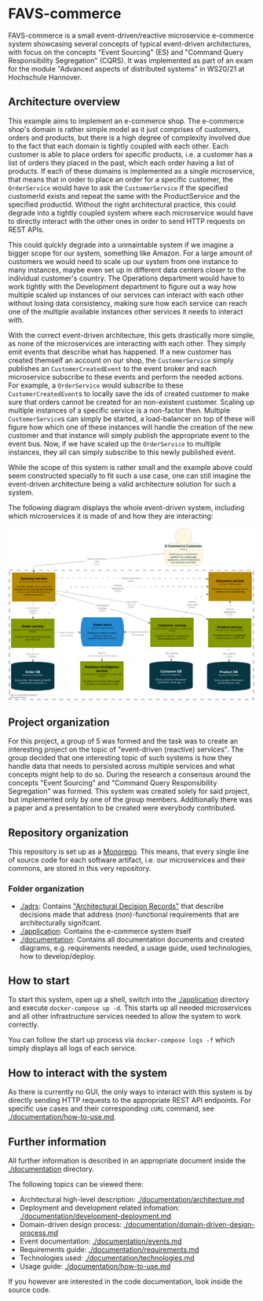 # FAVS-commerce

FAVS-commerce is a small event-driven/reactive microservice e-commerce system showcasing several concepts of typical event-driven architectures, with focus on the concepts "Event Sourcing" (ES) and "Command Query Responsibility Segregation" (CQRS).
It was implemented as part of an exam for the module "Advanced aspects of distributed systems" in WS20/21 at Hochschule Hannover.

## Architecture overview

This example aims to implement an e-commerce shop.
The e-commerce shop's domain is rather simple model as it just comprises of customers, orders and products, but there is a high degree of complexity involved due to the fact that each domain is tightly coupled with each other.
Each customer is able to place orders for specific products, i.e. a customer has a list of orders they placed in the past, which each order having a list of products.
If each of these domains is implemented as a single microservice, that means that in order to place an order for a specific customer, the `OrderService` would have to ask the `CustomerService` if the specified customerId exists and repeat the same with the ProductService and the specified productId.
Without the right architectural practice, this could degrade into a tightly coupled system where each microservice would have to directly interact with the other ones in order to send HTTP requests on REST APIs.

This could quickly degrade into a unmaintable system if we imagine a bigger scope for our system, something like Amazon.
For a large amount of customers we would need to scale up our system from one instance to many instances, maybe even set up in different data centers closer to the individual customer's country.
The Operations department would have to work tightly with the Development department to figure out a way how multiple scaled up instances of our services can interact with each other without losing data consistency, making sure how each service can reach one of the multiple available instances other services it needs to interact with.

With the correct event-driven architecture, this gets drastically more simple, as none of the microservices are interacting with each other. They simply emit events that describe what has happened.
If a new customer has created themself an account on our shop, the `CustomerService` simply publishes an `CustomerCreatedEvent` to the event broker and each microservice subscribe to these events and perform the needed actions.
For example, a `OrderService` would subscribe to these `CustomerCreatedEvent`s to locally save the ids of created customer to make sure that orders cannot be created for an non-existent customer.
Scaling up multiple instances of a specific service is a non-factor then.
Multiple `CustomerService`s can simply be started, a load-balancer on top of these will figure how which one of these instances will handle the creation of the new customer and that instance will simply publish the appropriate event to the event bus.
Now, if we have scaled up the `OrderService` to multiple instances, they all can simply subscribe to this newly published event.

While the scope of this system is rather small and the example above could seem constructed specially to fit such a use case, one can still imagine the event-driven architecture being a valid architecture solution for such a system.

The following diagram displays the whole event-driven system, including which microservices it is made of and how they are interacting:

![High-level container overview](./documentation/diagrams/container-overview.png)

## Project organization

For this project, a group of 5 was formed and the task was to create an interesting project on the topic of "event-driven (reactive) services".
The group decided that one interesting topic of such systems is how they handle data that needs to persisted across multiple services and what concepts might help to do so.
During the research a consensus around the concepts "Event Sourcing" and "Command Query Responsibility Segregation" was formed.
This system was created solely for said project, but implemented only by one of the group members.
Additionally there was a paper and a presentation to be created were everybody contributed.

## Repository organization

This repository is set up as a [Monorepo][monorepo].
This means, that every single line of source code for each software artifact, i.e. our microservices and their commons, are stored in this very repository.

### Folder organization

* [./adrs](./adrs): Contains ["Architectural Decision Records"][adr] that describe decisions made that address (non)-functional requirements that are architecturally signifcant.
* [./application](./application): Contains the e-commerce system itself
* [./documentation](./documentation): Contains all documentation documents and created diagrams, e.g. requirements needed, a usage guide, used technologies, how to develop/deploy.

## How to start

To start this system, open up a shell, switch into the [./application](./application) directory and execute `docker-compose up -d`.
This starts up all needed microservices and all other infrastructure services needed to allow the system to work correctly.

You can follow the start up process via `docker-compose logs -f` which simply displays all logs of each service.

## How to interact with the system

As there is currently no GUI, the only ways to interact with this system is by directly sending HTTP requests to the appropriate REST API endpoints.
For specific use cases and their corresponding `cURL` command, see [./documentation/how-to-use.md](./documentation/how-to-use.md).

## Further information

All further information is described in an appropriate document inside the [./documentation](./documentation) directory.

The following topics can be viewed there:

* Architectural high-level description: [./documentation/architecture.md](./documentation/architecture.md)
* Deployment and development related infomation: [./documentation/development-deployment.md](./documentation/development-deployment.md)
* Domain-driven design process: [./documentation/domain-driven-design-process.md](./documentation/domain-driven-design-process.md)
* Event documentation: [./documentation/events.md](./documentation/events.md)
* Requirements guide: [./documentation/requirements.md](./documentation/requirements.md)
* Technologies used: [./documentation/technologies.md](./documentation/technologies.md)
* Usage guide: [./documentation/how-to-use.md](./documentation/how-to-use.md)

If you however are interested in the code documentation, look inside the source code.

[adr]: https://adr.github.io/
[monorepo]: https://en.wikipedia.org/wiki/Monorepo
